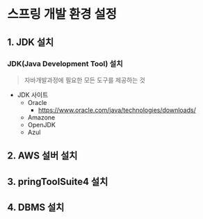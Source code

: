 # 스프링 개발 환경 설정
## 1. JDK 설치
### JDK(Java Development Tool) 설치
> 자바개발과정에 필요한 모든 도구를 제공하는 것
- JDK 사이트
  - Oracle
      - https://www.oracle.com/java/technologies/downloads/
  - Amazone
  - OpenJDK
  - Azul
## 2. AWS 설버 설치
## 3. pringToolSuite4 설치
## 4. DBMS 설치
